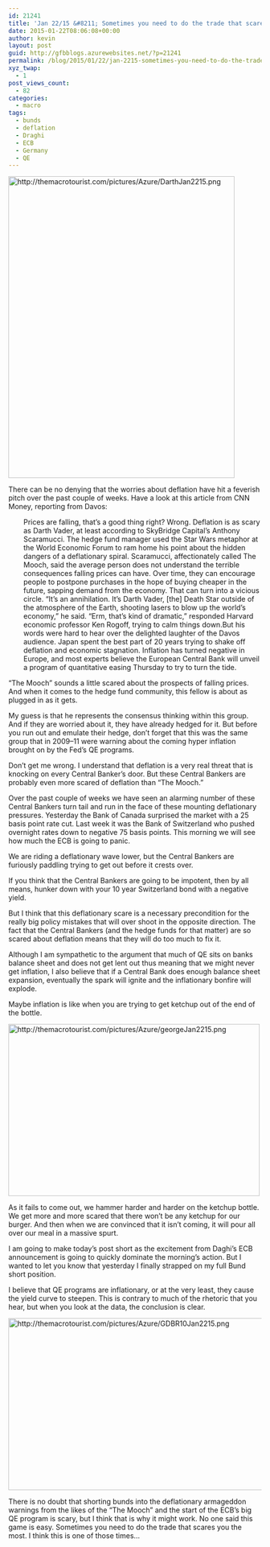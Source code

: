 ```yaml
---
id: 21241
title: 'Jan 22/15 &#8211; Sometimes you need to do the trade that scares you the most'
date: 2015-01-22T08:06:08+00:00
author: kevin
layout: post
guid: http://gfbblogs.azurewebsites.net/?p=21241
permalink: /blog/2015/01/22/jan-2215-sometimes-you-need-to-do-the-trade-that-scares-you-the-most/
xyz_twap:
  - 1
post_views_count:
  - 82
categories:
  - macro
tags:
  - bunds
  - deflation
  - Draghi
  - ECB
  - Germany
  - QE
---
```


  <img src="http://themacrotourist.com/pictures/Azure/DarthJan2215.png" style="margin:30px atuo;display:block;" alt="http://themacrotourist.com/pictures/Azure/DarthJan2215.png" width="450" height="600">

There can be no denying that the worries about deflation have hit a feverish pitch over the past couple of weeks. Have a look at this article from CNN Money, reporting from Davos:

<p style="padding-left: 30px;">
  Prices are falling, that&#8217;s a good thing right? Wrong. Deflation is as scary as Darth Vader, at least according to SkyBridge Capital&#8217;s Anthony Scaramucci. The hedge fund manager used the Star Wars metaphor at the World Economic Forum to ram home his point about the hidden dangers of a deflationary spiral. Scaramucci, affectionately called The Mooch, said the average person does not understand the terrible consequences falling prices can have. Over time, they can encourage people to postpone purchases in the hope of buying cheaper in the future, sapping demand from the economy. That can turn into a vicious circle. &#8220;It&#8217;s an annihilation. It&#8217;s Darth Vader, [the] Death Star outside of the atmosphere of the Earth, shooting lasers to blow up the world&#8217;s economy,&#8221; he said. &#8220;Erm, that&#8217;s kind of dramatic,&#8221; responded Harvard economic professor Ken Rogoff, trying to calm things down.But his words were hard to hear over the delighted laughter of the Davos audience. Japan spent the best part of 20 years trying to shake off deflation and economic stagnation. Inflation has turned negative in Europe, and most experts believe the European Central Bank will unveil a program of quantitative easing Thursday to try to turn the tide.
</p>

&#8220;The Mooch&#8221; sounds a little scared about the prospects of falling prices. And when it comes to the hedge fund community, this fellow is about as plugged in as it gets. 

My guess is that he represents the consensus thinking within this group. And if they are worried about it, they have already hedged for it. But before you run out and emulate their hedge, don&#8217;t forget that this was the same group that in 2009&#8211;11 were warning about the coming hyper inflation brought on by the Fed&#8217;s QE programs. 

Don&#8217;t get me wrong. I understand that deflation is a very real threat that is knocking on every Central Banker&#8217;s door. But these Central Bankers are probably even more scared of deflation than &#8220;The Mooch.&#8221; 

Over the past couple of weeks we have seen an alarming number of these Central Bankers turn tail and run in the face of these mounting deflationary pressures. Yesterday the Bank of Canada surprised the market with a 25 basis point rate cut. Last week it was the Bank of Switzerland who pushed overnight rates down to negative 75 basis points. This morning we will see how much the ECB is going to panic. 

We are riding a deflationary wave lower, but the Central Bankers are furiously paddling trying to get out before it crests over. 

If you think that the Central Bankers are going to be impotent, then by all means, hunker down with your 10 year Switzerland bond with a negative yield. 

But I think that this deflationary scare is a necessary precondition for the really big policy mistakes that will over shoot in the opposite direction. The fact that the Central Bankers (and the hedge funds for that matter) are so scared about deflation means that they will do too much to fix it.

Although I am sympathetic to the argument that much of QE sits on banks balance sheet and does not get lent out thus meaning that we might never get inflation, I also believe that if a Central Bank does enough balance sheet expansion, eventually the spark will ignite and the inflationary bonfire will explode. 

Maybe inflation is like when you are trying to get ketchup out of the end of the bottle.


  <img src="http://themacrotourist.com/pictures/Azure/georgeJan2215.png" style="margin:30px atuo;display:block;" alt="http://themacrotourist.com/pictures/Azure/georgeJan2215.png" width="500" height="342">

As it fails to come out, we hammer harder and harder on the ketchup bottle. We get more and more scared that there won&#8217;t be any ketchup for our burger. And then when we are convinced that it isn&#8217;t coming, it will pour all over our meal in a massive spurt.

I am going to make today&#8217;s post short as the excitement from Daghi&#8217;s ECB announcement is going to quickly dominate the morning&#8217;s action. But I wanted to let you know that yesterday I finally strapped on my full Bund short position.

I believe that QE programs are inflationary, or at the very least, they cause the yield curve to steepen. This is contrary to much of the rhetoric that you hear, but when you look at the data, the conclusion is clear. 


  <img src="http://themacrotourist.com/pictures/Azure/GDBR10Jan2215.png" style="margin:30px atuo;display:block;" alt="http://themacrotourist.com/pictures/Azure/GDBR10Jan2215.png" width="600" height="342">

There is no doubt that shorting bunds into the deflationary armageddon warnings from the likes of the &#8220;The Mooch&#8221; and the start of the ECB&#8217;s big QE program is scary, but I think that is why it might work. No one said this game is easy. Sometimes you need to do the trade that scares you the most. I think this is one of those times&#8230;